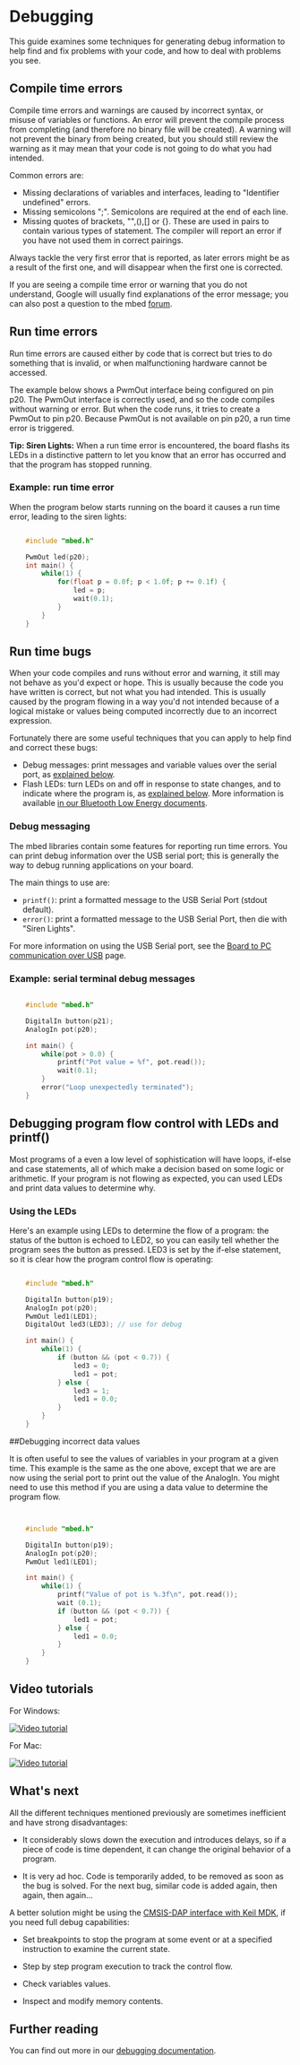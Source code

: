 # Debugging

This guide examines some techniques for generating debug information to help find and fix problems with your code, and how to deal with problems you see.

## Compile time errors

Compile time errors and warnings are caused by incorrect syntax, or misuse of variables or functions. An error will prevent the compile process from completing (and therefore no binary file will be created). A warning will not prevent the binary from being created, but you should still review the warning as it may mean that your code is not going to do what you had intended.

Common errors are: 

* Missing declarations of variables and interfaces, leading to "Identifier undefined" errors. 
* Missing semicolons ";". Semicolons are required at the end of each line. 
* Missing quotes of brackets, "",(),[] or {}. These are used in pairs to contain various types of statement. The compiler will report an error if you have not used them in correct pairings. 

Always tackle the very first error that is reported, as later errors might be as a result of the first one, and will disappear when the first one is corrected.

If you are seeing a compile time error or warning that you do not understand, Google will usually find explanations of the error message; you can also post a question to the mbed [forum](https://forums.mbed.com/).

## Run time errors

Run time errors are caused either by code that is correct but tries to do something that is invalid, or when malfunctioning hardware cannot be accessed.

The example below shows a PwmOut interface being configured on pin p20. The PwmOut interface is correctly used, and so the code compiles without warning or error. But when the code runs, it tries to create a PwmOut to pin p20. Because PwmOut is not available on pin p20, a run time error is triggered.

<span class="tips">**Tip: Siren Lights:** When a run time error is encountered, the board flashs its LEDs in a distinctive pattern to let you know that an error has occurred and that the program has stopped running.
</span>

### Example: run time error

When the program below starts running on the board it causes a run time error, leading to the siren lights:

```c++

	#include "mbed.h"

	PwmOut led(p20);
	int main() {
		while(1) {
			for(float p = 0.0f; p < 1.0f; p += 0.1f) {
				led = p;
				wait(0.1);
			}
		}
	}
```

## Run time bugs

When your code compiles and runs without error and warning, it still may not behave as you'd expect or hope. This is usually because the code you have written is correct, but not what you had intended. This is usually caused by the program flowing in a way you'd not intended because of a logical mistake or values being computed incorrectly due to an incorrect expression.

Fortunately there are some useful techniques that you can apply to help find and correct these bugs:

* Debug messages: print messages and variable values over the serial port, as [explained below](#debug-messaging).
* Flash LEDs: turn LEDs on and off in response to state changes, and to indicate where the program is, as [explained below](#debugging-program-flow-control-with-leds). More information is available [in our Bluetooth Low Energy documents](https://docs.mbed.com/docs/ble-intros/en/latest/Introduction/Debugging/#the-quick-method-leds).

### Debug messaging

The mbed libraries contain some features for reporting run time errors. You can print debug information over the USB serial port; this is generally the way to debug running applications on your board.

The main things to use are:

* ``printf()``: print a formatted message to the USB Serial Port (stdout default).
* ``error()``: print a formatted message to the USB Serial Port, then die with "Siren Lights".

For more information on using the USB Serial port, see the [Board to PC communication over USB](../getting_started/serial_communication.md) page.

### Example: serial terminal debug messages

```c

	#include "mbed.h"

	DigitalIn button(p21);
	AnalogIn pot(p20);

	int main() {
		while(pot > 0.0) {
			printf("Pot value = %f", pot.read());
			wait(0.1);
		}
		error("Loop unexpectedly terminated");
	}
```

## Debugging program flow control with LEDs and printf()

Most programs of a even a low level of sophistication will have loops, if-else and case statements, all of which make a decision based on some logic or arithmetic. If your program is not flowing as expected, you can used LEDs and print data values to determine why.

### Using the LEDs

Here's an example using LEDs to determine the flow of a program: the status of the button is echoed to LED2, so you can easily tell whether the program sees the button as pressed. LED3 is set by the if-else statement, so it is clear how the program control flow is operating:

```c

	#include "mbed.h"

	DigitalIn button(p19);
	AnalogIn pot(p20);	
	PwmOut led1(LED1);
	DigitalOut led3(LED3); // use for debug

	int main() {
		while(1) {
			if (button && (pot < 0.7)) {
				led3 = 0;
				led1 = pot;
			} else {
				led3 = 1;
				led1 = 0.0;
			}
		}
	}
```

##Debugging incorrect data values

It is often useful to see the values of variables in your program at a given time. This example is the same as the one above, except that we are are now using the serial port to print out the value of the AnalogIn. You might need to use this method if you are using a data value to determine the program flow.

```c


	#include "mbed.h"

	DigitalIn button(p19);
	AnalogIn pot(p20);
	PwmOut led1(LED1);

	int main() {
		while(1) {
			printf("Value of pot is %.3f\n", pot.read());
			wait (0.1);
			if (button && (pot < 0.7)) {
				led1 = pot;
			} else {
				led1 = 0.0;
			}
		}
	}
```

## Video tutorials 

For Windows:

<span class="images">[![Video tutorial](http://img.youtube.com/vi/jAMTXK9HjfU/0.jpg)](http://www.youtube.com/watch?v=jAMTXK9HjfU&feature=youtu.be&t=31s)</span>


For Mac:

<span class="images">[![Video tutorial](http://img.youtube.com/vi/IR8Di53AGSk/0.jpg)](http://www.youtube.com/watch?v=IR8Di53AGSk&feature=youtu.be&t=34s)</span>

## What's next

All the different techniques mentioned previously are sometimes inefficient and have strong disadvantages:

* It considerably slows down the execution and introduces delays, so if a piece of code is time dependent, it can change the original behavior of a program.

* It is very ad hoc. Code is temporarily added, to be removed as soon as the bug is solved. For the next bug, similar code is added again, then again, then again...

A better solution might be using the [CMSIS-DAP interface with Keil MDK](http://mbed.org/handbook/CMSIS-DAP-MDK), if you need full debug capabilities:

* Set breakpoints to stop the program at some event or at a specified instruction to examine the current state.

* Step by step program execution to track the control flow.

* Check variables values.

* Inspect and modify memory contents.

## Further reading

You can find out more in our [debugging documentation](https://docs.mbed.com/docs/debugging-on-mbed/en/latest/).
